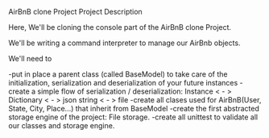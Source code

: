 AirBnB clone Project
Project Description

Here, We'll be cloning the console part of the AirBnB clone Project.

We'll be writing a command interpreter to manage our AirBnb objects.

We'll need to

-put in place a parent class (called BaseModel) to take care of the initialization, serialization and deserialization of your future instances
-create a simple flow of serialization / deserialization: Instance < - > Dictionary < - > json string < - > file
-create all clases used for AirBnB(User, State, City, Place...) that inherit from BaseModel
-create the first abstracted storage engine of the project: File storage.
-create all unittest to validate all our classes and storage engine.
